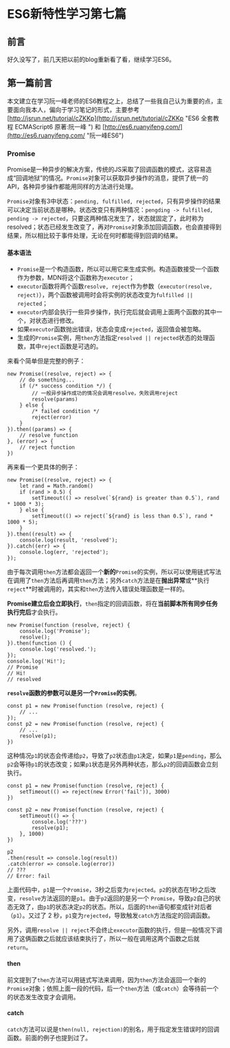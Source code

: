 # ES6新特性学习第七篇 #

## 前言 ##

好久没写了，前几天把以前的blog重新看了看，继续学习ES6。

## 第一篇前言 ##

本文建立在学习阮一峰老师的ES6教程之上，总结了一些我自己认为重要的点，主要面向我本人，偏向于学习笔记的形式，主要参考 [http://jsrun.net/tutorial/cZKKp](http://jsrun.net/tutorial/cZKKp "ES6 全套教程 ECMAScript6 原著:阮一峰 ") 和 [http://es6.ruanyifeng.com/](http://es6.ruanyifeng.com/ "阮一峰ES6")

### Promise

Promise是一种异步的解决方案，传统的JS采取了回调函数的模式，这容易造成“回调地狱”的情况。`Promise`对象可以获取异步操作的消息，提供了统一的API，各种异步操作都能用同样的方法进行处理。

`Promise`对象有3中状态：`pending, fulfilled, rejected`，只有异步操作的结果可以决定当前状态是哪种。状态改变只有两种情况：`pengding -> fulfilled, pending -> rejected`，只要这两种情况发生了，状态就固定了，此时称为resolved；状态已经发生改变了，再对`Promise`对象添加回调函数，也会直接得到结果，所以相比较于事件处理，无论在何时都能得到回调的结果。

#### 基本语法

- `Promise`是一个构造函数，所以可以用它来生成实例。构造函数接受一个函数作为参数，MDN将这个函数称为`executor`；
- `executor`函数将两个函数`resolve, reject`作为参数（`executor(resolve, reject)`），两个函数被调用时会将实例的状态改变为`fulfilled || rejected`；
- `executor`内部会执行一些异步操作，执行完后就会调用上面两个函数的其中一个，对状态进行修改。
- 如果`executor`函数抛出错误，状态会变成`rejected`，返回值会被忽略。
- 生成的`Promise`实例，用`then`方法指定`resolved || rejected`状态的处理函数，其中`reject`函数是可选的。

来看个简单但是完整的例子：

    new Promise((resolve, reject) => {
        // do something...
        if (/* success condition */) {
            // 一般异步操作成功的情况会调用resolve，失败调用reject
            resolve(params)
        } else {
            /* failed condition */
            reject(error)
        }
    }).then((params) => {
        // resolve function
    }, (error) => {
        // reject function
    })

再来看一个更具体的例子：

    new Promise((resolve, reject) => {
        let rand = Math.random()
        if (rand > 0.5) {
            setTimeout(() => resolve(`${rand} is greater than 0.5`), rand * 1000 * 3);
        } else {
            setTimeout(() => reject(`${rand} is less than 0.5`), rand * 1000 * 5);
        }
    }).then((result) => {
        console.log(result, 'resolved');
    }).catch((err) => {
        console.log(err, 'rejected');
    });

由于每次调用`then`方法都会返回一个**新的**`Promise`的实例，所以可以使用链式写法在调用了`then`方法后再调用`then`方法；另外`catch`方法是在**抛出异常**或**执行`reject`**时被调用的，其实和`then`方法传入错误处理函数是一样的。

**Promise建立后会立即执行**，`then`指定的回调函数，将在**当前脚本所有同步任务执行完后**才会执行。

    new Promise(function (resolve, reject) {
        console.log('Promise');
        resolve();
    }).then(function () {
        console.log('resolved.');
    });
    console.log('Hi!');
    // Promise
    // Hi!
    // resolved

**`resolve`函数的参数可以是另一个`Promise`的实例**。

    const p1 = new Promise(function (resolve, reject) {
        // ...
    });
    const p2 = new Promise(function (resolve, reject) {
        // ...
        resolve(p1);
    })

这种情况`p1`的状态会传递给`p2`，导致了`p2`状态由`p1`决定，如果`p1`是`pending`，那么`p2`会等待`p1`的状态改变；如果`p1`状态是另外两种状态，那么`p2`的回调函数会立刻执行。

    const p1 = new Promise(function (resolve, reject) {
        setTimeout(() => reject(new Error('fail')), 3000)
    })

    const p2 = new Promise(function (resolve, reject) {
        setTimeout(() => { 
            console.log('???')
            resolve(p1);
        }, 1000)
    })

    p2
    .then(result => console.log(result))
    .catch(error => console.log(error))
    // ???
    // Error: fail

上面代码中，`p1`是一个`Promise`，3秒之后变为`rejected`。`p2`的状态在1秒之后改变，`resolve`方法返回的是`p1`。由于`p2`返回的是另一个 `Promise`，导致`p2`自己的状态无效了，由`p1`的状态决定`p2`的状态。所以，后面的`then`语句都变成针对后者（`p1`）。又过了 2 秒，`p1`变为`rejected`，导致触发`catch`方法指定的回调函数。

另外，调用`resolve || reject`不会终止`executor`函数的执行，但是一般情况下调用了这俩函数之后就应该结束执行了，所以一般在调用这两个函数之后就`return`。

#### then

前文提到了`then`方法可以用链式写法来调用，因为`then`方法会返回一个新的`Promise`对象；依照上面一段的代码，后一个`then`方法（或`catch`）会等待前一个的状态发生改变才会调用。

#### catch

`catch`方法可以说是`then(null, rejection)`的别名，用于指定发生错误时的回调函数。前面的例子也提到过了。

